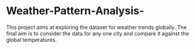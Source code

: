 # Weather-Pattern-Analysis-
This project aims at exploring the dataset for weather trends globally. The final aim is to consider the data for any one city and compare it against the global temperatures.
